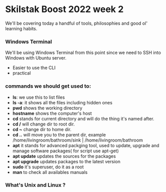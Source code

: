 # Skilstak Boost 2022 week 2

We'll be covering today a handful of tools, philosophies and good ol' learning habits.

### Windows Terminal

We'll be using Windows Terminal from this point since we need to SSH into Windows with Ubuntu server. 

* Easier to use the CLI
* practical

### commands we should get used to:

* **ls**: we use this to list files
* **ls -a**: it shows all the files including hidden ones
* **pwd** shows the working directory
* **hostname** shows the computer's host
* **cd** stands for current directory and will do the thing it's named after.
* **cd /** will change dir to root dir.
* **cd ~** change dir to home dir.
* **cd ..** will move you to the parent dir, example /home/livingroom/bathroom/sink | /home/livingroom/bathroom
* **apt** it stands for advanced packging tool, used to update, upgrade and manage software packages( for script use apt-get)
* **apt update** updates the sources for the packages
* **apt upgrade** updates packages to the latest version
* **sudo** it's superuser, do it as a root
* **man** to check all availables manuals

### What's Unix and Linux ?
